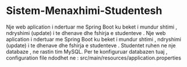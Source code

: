 # Sistem-Menaxhimi-Studentesh
Nje web aplication i ndertuar me Spring Boot ku beket i mundur shtimi , ndryshimi (update) i te dhenave dhe fshirja e studenteve .
Nje web aplication i ndertuar me Spring Boot ku beket i mundur shtimi , ndryshimi (update) i te dhenave dhe fshirja e studenteve .
Studentet ruhen ne nje databaze , ne rastin tim MySQL.
Per te konfiguruar databazen tuaj , 
configuration file ndodhet
ne : src/main/resources/application.properties
